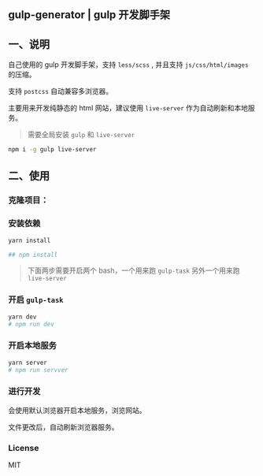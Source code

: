 ## gulp-generator | gulp 开发脚手架

## 一、说明

自己使用的 gulp 开发脚手架，支持 `less/scss` , 并且支持 `js/css/html/images` 的压缩。

支持 `postcss` 自动兼容多浏览器。

主要用来开发纯静态的 html 网站，建议使用 `live-server` 作为自动刷新和本地服务。

> 需要全局安装 `gulp` 和 `live-server`

```bash
npm i -g gulp live-server
```

## 二、使用

### 克隆项目：


### 安装依赖

```bash
yarn install

## npm install
```

> 下面两步需要开启两个 bash，一个用来跑 `gulp-task` 另外一个用来跑 `live-server`

### 开启 `gulp-task`

```bash
yarn dev
# npm run dev
```

### 开启本地服务

```bash
yarn server
# npm run servver
```

### 进行开发

会使用默认浏览器开启本地服务，浏览网站。

文件更改后，自动刷新浏览器服务。

### License

MIT